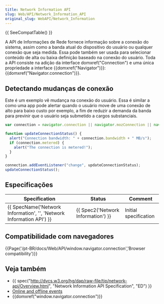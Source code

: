 ```yaml
---
title: Network Information API
slug: Web/API/Network_Information_API
original_slug: WebAPI/Network_Information
---
```


{{ SeeCompatTable() }}

A API de Informações de Rede fornece informação sobre a conexão do sistema, assim como a banda atual do dispositivo do usuário ou qualquer conexão que seja medida. Essa pode também ser usada para selecionar conteúdo de alta ou baixa definição baseado na conexão do usuário. Toda a API consiste na adição da interface domxref("Connection") e uma única propriedade a interface {{domxref("Navigator")}}: {{domxref("Navigator.connection")}}.

## Detectando mudanças de conexão

Este é um exemplo vê mudança na conexão do usuário. Essa é similar a como uma app pode alertar quando o usuário move de uma conexão de alto para baixo custo por exemplo, a fim de reduzir a demanda da banda para previnir que o usuário seja submetido a cargos substanciais.

```js
var connection = navigator.connection || navigator.mozConnection || navigator.webkitConnection;

function updateConnectionStatus() {
  alert("Connection bandwidth: " + connection.bandwidth + " MB/s");
  if (connection.metered) {
    alert("The connection is metered!");
  }
}

connection.addEventListener("change", updateConnectionStatus);
updateConnectionStatus();
```

## Especificações

| Specification                                                                                | Status                                       | Comment               |
| -------------------------------------------------------------------------------------------- | -------------------------------------------- | --------------------- |
| {{ SpecName('Network Information', '', 'Network Information API') }} | {{ Spec2('Network Information') }} | Initial specification |

## Compatibilidade com navegadores

{{Page('/pt-BR/docs/Web/API/window.navigator.connection','Browser compatibility')}}

## Veja também

- {{ spec("http://dvcs.w3.org/hg/dap/raw-file/tip/network-api/Overview.html", "Network Information API Specification", "ED") }}
- [Online and offline events](/en/Online_and_offline_events)
- {{domxref("window.navigator.connection")}}
